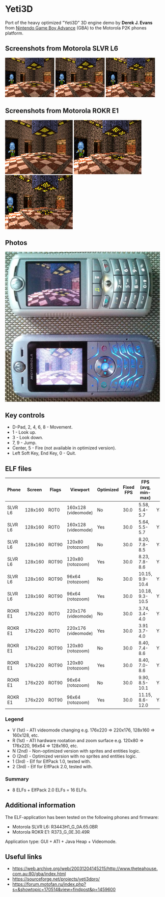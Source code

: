 Yeti3D
======

Port of the heavy optimized "Yeti3D" 3D engine demo by **Derek J. Evans** from [Nintendo Game Boy Advance](https://en.wikipedia.org/wiki/Game_Boy_Advance) (GBA) to the Motorola P2K phones platform.

## Screenshots from Motorola SLVR L6

![Screenshot of Yeti3D from Motorola L6 1](../images/Screenshot_Yeti3D_L6_1.png) ![Screenshot of Yeti3D from Motorola L6 2](../images/Screenshot_Yeti3D_L6_2.png) ![Screenshot of Yeti3D from Motorola L6 3](../images/Screenshot_Yeti3D_L6_3.png)

## Screenshots from Motorola ROKR E1

![Screenshot of Yeti3D from Motorola E1 1](../images/Screenshot_Yeti3D_E1_1.png) ![Screenshot of Yeti3D from Motorola E1 2](../images/Screenshot_Yeti3D_E1_2.png) ![Screenshot of Yeti3D from Motorola E1 3](../images/Screenshot_Yeti3D_E1_3.png)

## Photos

![Photo of Yeti3D on Motorola L6 and Motorola E1](../images/Photo_Yeti3D_L6_E1_1.jpg)

## Key controls

* D-Pad, 2, 4, 6, 8 - Movement.
* 1 - Look up.
* 3 - Look down.
* 7, 9 - Jump.
* Center, 5 - Fire (not available in optimized version).
* Left Soft Key, End Key, 0 - Quit.

## ELF files

| Phone   | Screen  | Flags | Viewport            | Optimized | Fixed FPS  | FPS (avg, min-max) | ELF filename        |
| ---     | ---     | ---   | ---                 | ---       | ---        | ---                | ---                 |
| SLVR L6 | 128x160 | ROT0  | 160x128 (videomode) | No        | 30.0       | 5.58, 5.4-5.7      | Y3D_VN1_128x160.elf |
| SLVR L6 | 128x160 | ROT0  | 160x128 (videomode) | Yes       | 30.0       | 5.64, 5.5-5.7      | Y3D_VO1_128x160.elf |
| SLVR L6 | 128x160 | ROT90 | 120x80 (rotozoom)   | No        | 30.0       | 8.20, 7.8-8.5      | Y3D_RN1_120x80.elf  |
| SLVR L6 | 128x160 | ROT90 | 120x80 (rotozoom)   | Yes       | 30.0       | 8.23, 7.8-8.6      | Y3D_RO1_120x80.elf  |
| SLVR L6 | 128x160 | ROT90 | 96x64 (rotozoom)    | No        | 30.0       | 10.15, 9.9-10.4    | Y3D_RN1_96x64.elf   |
| SLVR L6 | 128x160 | ROT90 | 96x64 (rotozoom)    | Yes       | 30.0       | 10.18, 9.3-10.5    | Y3D_RO1_96x64.elf   |
| ROKR E1 | 176x220 | ROT0  | 220x176 (videomode) | No        | 30.0       | 3.74, 3.4-4.0      | Y3D_VN1_176x220.elf |
| ROKR E1 | 176x220 | ROT0  | 220x176 (videomode) | Yes       | 30.0       | 3.91  3.7-4.0      | Y3D_VO1_176x220.elf |
| ROKR E1 | 176x220 | ROT90 | 120x80 (rotozoom)   | No        | 30.0       | 8.40, 7.4-8.6      | Y3D_RN1_120x80.elf  |
| ROKR E1 | 176x220 | ROT90 | 120x80 (rotozoom)   | Yes       | 30.0       | 8.40, 7.0-8.6      | Y3D_RO1_120x80.elf  |
| ROKR E1 | 176x220 | ROT90 | 96x64 (rotozoom)    | No        | 30.0       | 9.90, 8.5-10.1     | Y3D_RN1_96x64.elf   |
| ROKR E1 | 176x220 | ROT90 | 96x64 (rotozoom)    | Yes       | 30.0       | 11.15, 8.6-12.0    | Y3D_RO1_96x64.elf   |

### Legend

* V (1st) - ATI videomode changing e.g. 176x220 => 220x176, 128x160 => 160x128, etc.
* R (1st) - ATI hardware rootation and zoom surface e.g. 120x80 => 176x220, 96x64 => 128x160, etc.
* N (2nd) - Non-optimized version with sprites and entities logic.
* O (2nd) - Optimized version with no sprites and entities logic.
* 1 (3rd) - Elf for ElfPack 1.0, tested with.
* 2 (3rd) - Elf for ElfPack 2.0, tested with.

### Summary

* 8 ELFs + ElfPack 2.0 ELFs = 16 ELFs.

## Additional information

The ELF-application has been tested on the following phones and firmware:

* Motorola SLVR L6: R3443H1_G_0A.65.0BR
* Motorola ROKR E1: R373_G_0E.30.49R

Application type: GUI + ATI + Java Heap + Videomode.

## Useful links

* https://web.archive.org/web/20031204145215/http://www.theteahouse.com.au:80/gba/index.html
* https://sourceforge.net/projects/yeti3dpro/
* https://forum.motofan.ru/index.php?s=&showtopic=170514&view=findpost&p=1459600
